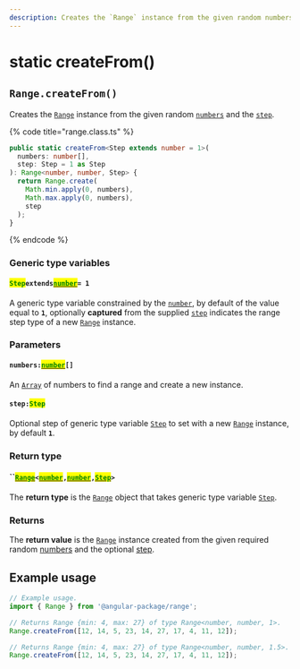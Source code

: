 ```yaml
---
description: Creates the `Range` instance from the given random numbers and the step
---
```


# static createFrom()

## `Range.createFrom()`

Creates the [`Range`](broken-reference) instance from the given random [`numbers`](static-createfrom.md#numbers-number) and the [`step`](static-createfrom.md#step-step).

{% code title="range.class.ts" %}
```typescript
public static createFrom<Step extends number = 1>(
  numbers: number[],
  step: Step = 1 as Step
): Range<number, number, Step> {
  return Range.create(
    Math.min.apply(0, numbers),
    Math.max.apply(0, numbers),
    step
  );
}
```
{% endcode %}

### Generic type variables

#### <mark style="color:green;">`Step`</mark>`extends`[<mark style="color:green;">`number`</mark>](https://www.typescriptlang.org/docs/handbook/basic-types.html#number)`= 1`

A generic type variable constrained by the [`number`](https://www.typescriptlang.org/docs/handbook/basic-types.html#number), by default of the value equal to **`1`**, optionally **captured** from the supplied [`step`](static-createfrom.md#step-step) indicates the range step type of a new [`Range`](broken-reference) instance.

### Parameters

#### `numbers:`[<mark style="color:green;">`number`</mark>](https://www.typescriptlang.org/docs/handbook/basic-types.html#number)`[]`

An [`Array`](https://developer.mozilla.org/en-US/docs/Web/JavaScript/Reference/Global\_Objects/Array) of numbers to find a range and create a new instance.

#### `step:`<mark style="color:green;">`Step`</mark>

Optional step of generic type variable [`Step`](static-createfrom.md#stepextendsnumber-1) to set with a new [`Range`](broken-reference) instance, by default **`1`**.

### Return type

#### ``[<mark style="color:green;">`Range`</mark>](broken-reference)`<`[<mark style="color:green;">`number`</mark>](https://www.typescriptlang.org/docs/handbook/basic-types.html#number)`,`[<mark style="color:green;">`number`</mark>](https://www.typescriptlang.org/docs/handbook/basic-types.html#number)`,`[<mark style="color:green;">`Step`</mark>](static-createfrom.md#stepextendsnumber-1)`>`

The **return type** is the [`Range`](broken-reference) object that takes generic type variable [`Step`](static-createfrom.md#stepextendsnumber-1).

### Returns

The **return value** is the [`Range`](broken-reference) instance created from the given required random [numbers](static-createfrom.md#numbers-number) and the optional [step](static-createfrom.md#step-step).

## Example usage

```typescript
// Example usage.
import { Range } from '@angular-package/range';

// Returns Range {min: 4, max: 27} of type Range<number, number, 1>.
Range.createFrom([12, 14, 5, 23, 14, 27, 17, 4, 11, 12]);

// Returns Range {min: 4, max: 27} of type Range<number, number, 1.5>.
Range.createFrom([12, 14, 5, 23, 14, 27, 17, 4, 11, 12]);
```
